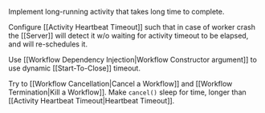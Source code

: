 Implement long-running activity that takes long time to complete.

Configure [[Activity Heartbeat Timeout]] such that in case of worker crash the [[Server]] will detect it w/o waiting for activity timeout to be elapsed, and will re-schedules it.

Use [[Workflow Dependency Injection|Workflow Constructor argument]] to use dynamic [[Start-To-Close]] timeout.

Try to [[Workflow Cancellation|Cancel a Workflow]] and [[Workflow Termination|Kill a Workflow]].
Make `cancel()` sleep for time, longer than [[Activity Heartbeat Timeout|Heartbeat Timeout]]. 
